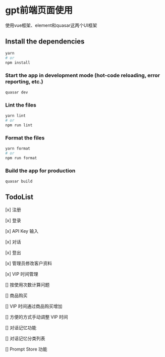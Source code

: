 # gpt前端页面使用

使用vue框架、element和quasar这两个UI框架

## Install the dependencies
```bash
yarn
# or
npm install
```

### Start the app in development mode (hot-code reloading, error reporting, etc.)
```bash
quasar dev
```


### Lint the files
```bash
yarn lint
# or
npm run lint
```


### Format the files
```bash
yarn format
# or
npm run format
```



### Build the app for production
```bash
quasar build
```
## TodoList

[x] 注册

[x] 登录

[x] API Key 输入

[x] 对话

[x] 登出

[x] 管理员修改客户资料

[x] VIP 时间管理

[] 按使用次数计算问题

[] 商品购买

[] VIP 时间通过商品购买增加

[] 方便的方式手动调整 VIP 时间

[] 对话记忆功能

[] 对话记忆分类列表

[] Prompt Store 功能
